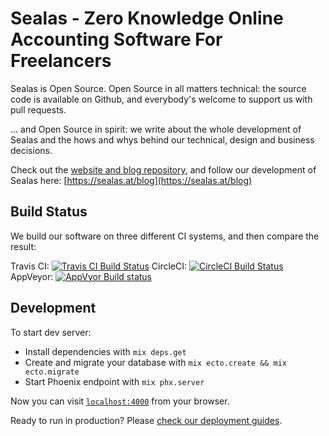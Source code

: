 # Sealas - Zero Knowledge Online Accounting Software For Freelancers

Sealas is Open Source. Open Source in all matters technical: the source code is available on Github, and everybody's welcome to support us with pull requests.

... and Open Source in spirit: we write about the whole development of Sealas and the hows and whys behind our technical, design and business decisions.

Check out the [website and blog repository](https://github.com/Brainsware/sealas-site), and follow our development of Sealas here: [https://sealas.at/blog](https://sealas.at/blog)

## Build Status

We build our software on three different CI systems, and then compare the result:

Travis CI: [![Travis CI Build Status](https://travis-ci.org/Brainsware/sealas.svg?branch=master)](https://travis-ci.org/Brainsware/sealas)
CircleCI: [![CircleCI Build Status](https://circleci.com/gh/Brainsware/sealas.svg?style=svg)](https://circleci.com/gh/Brainsware/sealas)
AppVeyor: [![AppVyor Build status](https://ci.appveyor.com/api/projects/status/va3txhnkajgnq82b/branch/master?svg=true)](https://ci.appveyor.com/project/Brainsware/sealas/branch/master)

## Development

To start dev server:

* Install dependencies with `mix deps.get`
* Create and migrate your database with `mix ecto.create && mix ecto.migrate`
* Start Phoenix endpoint with `mix phx.server`

Now you can visit [`localhost:4000`](http://localhost:4000) from your browser.

Ready to run in production? Please [check our deployment guides](http://www.phoenixframework.org/docs/deployment).
